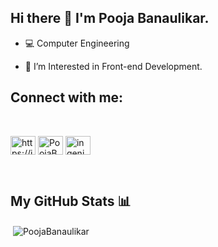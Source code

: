 ## Hi there 👋 I'm **Pooja Banaulikar**.
<!--
**PoojaBanaulikar/PoojaBanaulikar** is a ✨ _special_ ✨ repository because its `README.md` (this file) appears on your GitHub profile.

-->
- :computer: Computer Engineering 
* 🔭 I’m Interested in Front-end Development.
<!-- + 🌱 I’m currently learning React. -->


## Connect with me:
<br/>

<p align="left">
<a href="https://in.linkedin.com/in/PoojaBanaulikar" target="blank"><img align="center" src="https://raw.githubusercontent.com/rahuldkjain/github-profile-readme-generator/master/src/images/icons/Social/linked-in-alt.svg" alt="https://in.linkedin.com/in/PoojaBanaulikar" height="30" width="40" /></a>
<a href="https://twitter.com/PoojaBanaulikar" target="blank"><img align="center" src="https://raw.githubusercontent.com/rahuldkjain/github-profile-readme-generator/master/src/images/icons/Social/twitter.svg" alt="PoojaBanaulikar" height="30" width="40" /></a>  
<a href="https://instagram.com/pooh_thedreamerx" target="blank"><img align="center" src="https://raw.githubusercontent.com/rahuldkjain/github-profile-readme-generator/master/src/images/icons/Social/instagram.svg" alt="ingenious_creativity.corner" height="30" width="40" /></a>
  
</p>

<br/>
<!-- <p align="left"> <a href="https://twitter.com/PoojaBanaulikar" target="blank"><img src="https://img.shields.io/twitter/follow/PoojaBanaulikar?logo=twitter&style=for-the-badge" alt="PoojaBanaulikar" /></a> </p>
 -->
 

## My GitHub Stats 📊

<p>&nbsp;<img align="center" src="https://github-readme-stats.vercel.app/api?username=PoojaBanaulikar&show_icons=true&locale=en&theme=algolia"alt="PoojaBanaulikar" /></p>


